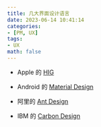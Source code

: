 ```yaml
---
title: 几大界面设计语言
date: 2023-06-14 10:41:14
categories:
- [PM, UX]
tags:
- UX
math: false
---
```


* Apple 的 [HIG](https://developer.apple.com/design/)
* Android 的 [Material Design](https://m3.material.io)

* 阿里的 [Ant Design](https://012x.ant.design/docs/spec/introduce)
* IBM 的 [Carbon Design](https://carbondesignsystem.com)
